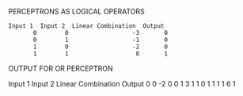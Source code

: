 PERCEPTRONS AS LOGICAL OPERATORS
```
Input 1  Input 2  Linear Combination  Output
       0        0                  -3       0
       0        1                  -1       0
       1        0                  -2       0
       1        1                   0       1
```
       
OUTPUT FOR OR PERCEPTRON

Input 1  Input 2  Linear Combination  Output
       0        0                  -2       0
       0        1                   3       1
       1        0                   1       1
       1        1                   6       1
